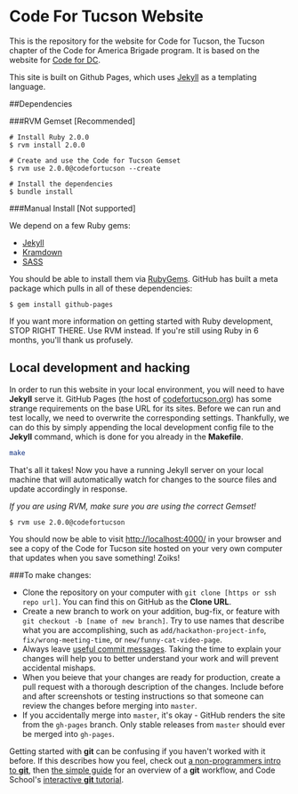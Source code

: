 Code For Tucson Website
=======================

This is the repository for the website for Code for Tucson, the Tucson chapter of the Code for America Brigade program. It is based on the website for [Code for DC](http://www.codefordc.org).

This site is built on Github Pages, which uses [Jekyll](http://jekyllrb.com/) as a templating language.

##Dependencies

###RVM Gemset [Recommended]

    # Install Ruby 2.0.0
    $ rvm install 2.0.0
    
    # Create and use the Code for Tucson Gemset
    $ rvm use 2.0.0@codefortucson --create
    
    # Install the dependencies
    $ bundle install

###Manual Install [Not supported]

We depend on a few Ruby gems:

* [Jekyll](http://jekyllrb.com)
* [Kramdown](http://kramdown.gettalong.org)
* [SASS](http://sass-lang.com)

You should be able to install them via [RubyGems](https://rubygems.org). GitHub has built a meta package which pulls in all of these dependencies:

    $ gem install github-pages

If you want more information on getting started with Ruby development, STOP RIGHT THERE.  Use RVM instead.  If you're still using Ruby in 6 months, you'll thank us profusely.

## Local development and hacking

In order to run this website in your local environment, you will need to have **Jekyll** serve it. GitHub Pages (the host of [codefortucson.org](codefortucson.org)) has some strange requirements on the base URL for its sites. Before we can run and test locally, we need to overwrite the corresponding settings. Thankfully, we can do this by simply appending the local development config file to the **Jekyll** command, which is done for you already in the **Makefile**.

```bash
make
```

That's all it takes! Now you have a running Jekyll server on your local machine that will automatically watch for changes to the source files and update accordingly in response.

_If you are using RVM, make sure you are using the correct Gemset!_
    
    $ rvm use 2.0.0@codefortucson

You should now be able to visit [http://localhost:4000/](http://localhost:4000/) in your browser and see a copy of the Code for Tucson site hosted on your very own computer that updates when you save something! Zoiks!

###To make changes:
+ Clone the repository on your computer with `git clone [https or ssh repo url]`. You can find this on GitHub as the **Clone URL**.
+ Create a new branch to work on your addition, bug-fix, or feature with `git checkout -b [name of new branch]`. Try to use names that describe what you are accomplishing, such as `add/hackathon-project-info`, `fix/wrong-meeting-time`, or `new/funny-cat-video-page`.
+ Always leave [useful commit messages](https://robots.thoughtbot.com/5-useful-tips-for-a-better-commit-message). Taking the time to explain your changes will help you to better understand your work and will prevent accidental mishaps.
+ When you beieve that your changes are ready for production, create a pull request with a thorough description of the changes. Include before and after screenshots or testing instructions so that someone can review the changes before merging into `master`.
+ If you accidentally merge into `master`, it's okay - GitHub renders the site from the `gh-pages` branch. Only stable releases from `master` should ever be merged into `gh-pages`.

Getting started with **git** can be confusing if you haven't worked with it before. If this describes how you feel, check out [a non-programmers intro to **git**](http://blog.scottlowe.org/2015/01/14/non-programmer-git-intro/), then [the simple guide](http://rogerdudler.github.io/git-guide/) for an overview of a **git** workflow, and Code School's [interactive **git** tutorial](https://try.github.io/levels/1/challenges/1).

<!-- ###Special pages:
+ Press page uses /data/press.csv to populate its press listing (but not the press releases, which are hard-coded)
+ Projects page uses /data/projects.csv to populate the projects listing.
+ Blog pages are built programmatically using Jekyll from the entries in the /blog/_posts directory.  There is similar content in the /blog/drafts directory, but these entries are working copies only that are not displayed on teh public website. -->



